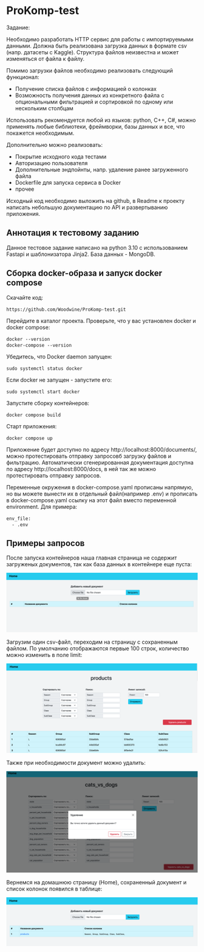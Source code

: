 # ProKomp-test

Задание:

Необходимо разработать HTTP сервис для работы с импортируемыми данными.
Должна быть реализована загрузка данных в формате csv (напр. датасеты с Kaggle). Структура файлов неизвестна и может изменяться от файла к файлу.

Помимо загрузки файлов необходимо реализовать следующий функционал:
- Получение списка файлов с информацией о колонках
- Возможность получения данных из конкретного файла с опциональными фильтрацией и сортировкой по одному или нескольким столбцам

Использовать рекомендуется любой из языков: python, C++, C#,  можно применять любые библиотеки, фреймворки, базы данных и все, что покажется необходимым.

Дополнительно можно реализовать:
- Покрытие исходного кода тестами
- Авторизацию пользователя
- Дополнительные эндпойнты, напр. удаление ранее загруженного файла
- Dockerfile для запуска сервиса в Docker
- прочее

Исходный код необходимо выложить на github, в Readme к проекту написать небольшую документацию по API и развертыванию приложения.

## Аннотация к тестовому заданию

Данное тестовое задание написано на python 3.10 с использованием Fastapi и шаблонизатора Jinja2. База данных - MongoDB. 

## Сборка docker-образа и запуск docker compose

Скачайте код:
```
https://github.com/Woodwine/ProKomp-test.git
```
Перейдите в каталог проекта.
Проверьте, что у вас установлен docker и docker compose:
```
docker --version
docker-compose --version
```
Убедитесь, что Docker daemon запущен:
```
sudo systemctl status docker
```
Если docker не запущен - запустите его:
```
sudo systemctl start docker
```
Запустите сборку контейнеров:
```
docker compose build
```
Старт приложения:
```
docker compose up
```

Приложение будет доступно по адресу http://localhost:8000/documents/, можно протестировать отправку запросовб загрузку файлов и фильтрацию. Автоматически сгенерированная документация доступна по адресу http://localhost:8000/docs, в ней так же можно протестировать отправку запросов.

Переменные окружения в docker-compose.yaml прописаны напрямую, но вы можете вынести их в отдельный файл(например .env) и прописать в docker-compose.yaml ссылку на этот файл вместо переменной environment. Для примера:
```
env_file:
  - .env
```

## Примеры запросов

После запуска контейнеров наша главная страница не содержит загруженых документов, так как база данных в контейнере еще пуста:

![first](readme_images/first.png)

Загрузим один csv-файл, переходим на страницу с сохраненным файлом. По умолчанию отображаются первые 100 строк, 
количество можно изменить в поле limit:

![third](readme_images/third.png)

Также при необходимости документ можно удалить:

![delete](readme_images/delete.png)

Вернемся на домашнюю страницу (Home), сохраненный документ и список колонок появился в таблице:

![second](readme_images/second.png)
